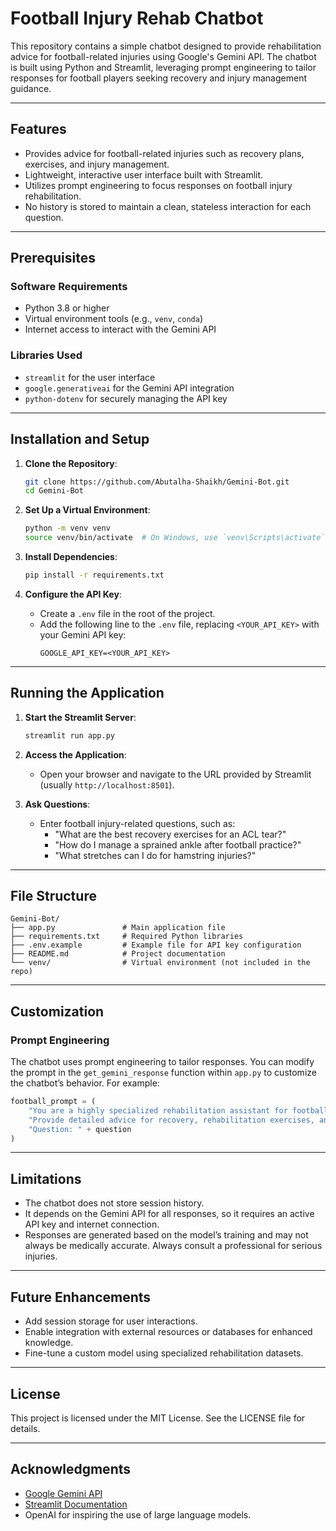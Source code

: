 # Football Injury Rehab Chatbot

This repository contains a simple chatbot designed to provide rehabilitation advice for football-related injuries using Google's Gemini API. The chatbot is built using Python and Streamlit, leveraging prompt engineering to tailor responses for football players seeking recovery and injury management guidance.

---

## Features
- Provides advice for football-related injuries such as recovery plans, exercises, and injury management.
- Lightweight, interactive user interface built with Streamlit.
- Utilizes prompt engineering to focus responses on football injury rehabilitation.
- No history is stored to maintain a clean, stateless interaction for each question.

---

## Prerequisites

### Software Requirements
- Python 3.8 or higher
- Virtual environment tools (e.g., `venv`, `conda`)
- Internet access to interact with the Gemini API

### Libraries Used
- `streamlit` for the user interface
- `google.generativeai` for the Gemini API integration
- `python-dotenv` for securely managing the API key

---

## Installation and Setup

1. **Clone the Repository**:
   ```bash
   git clone https://github.com/Abutalha-Shaikh/Gemini-Bot.git
   cd Gemini-Bot
   ```

2. **Set Up a Virtual Environment**:
   ```bash
   python -m venv venv
   source venv/bin/activate  # On Windows, use `venv\Scripts\activate`
   ```

3. **Install Dependencies**:
   ```bash
   pip install -r requirements.txt
   ```

4. **Configure the API Key**:
   - Create a `.env` file in the root of the project.
   - Add the following line to the `.env` file, replacing `<YOUR_API_KEY>` with your Gemini API key:
     ```
     GOOGLE_API_KEY=<YOUR_API_KEY>
     ```

---

## Running the Application

1. **Start the Streamlit Server**:
   ```bash
   streamlit run app.py
   ```

2. **Access the Application**:
   - Open your browser and navigate to the URL provided by Streamlit (usually `http://localhost:8501`).

3. **Ask Questions**:
   - Enter football injury-related questions, such as:
     - "What are the best recovery exercises for an ACL tear?"
     - "How do I manage a sprained ankle after football practice?"
     - "What stretches can I do for hamstring injuries?"

---

## File Structure

```
Gemini-Bot/
├── app.py               # Main application file
├── requirements.txt     # Required Python libraries
├── .env.example         # Example file for API key configuration
├── README.md            # Project documentation
└── venv/                # Virtual environment (not included in the repo)
```

---

## Customization

### Prompt Engineering
The chatbot uses prompt engineering to tailor responses. You can modify the prompt in the `get_gemini_response` function within `app.py` to customize the chatbot’s behavior. For example:

```python
football_prompt = (
    "You are a highly specialized rehabilitation assistant for football players. "
    "Provide detailed advice for recovery, rehabilitation exercises, and injury management. "
    "Question: " + question
)
```

---

## Limitations
- The chatbot does not store session history.
- It depends on the Gemini API for all responses, so it requires an active API key and internet connection.
- Responses are generated based on the model’s training and may not always be medically accurate. Always consult a professional for serious injuries.

---

## Future Enhancements
- Add session storage for user interactions.
- Enable integration with external resources or databases for enhanced knowledge.
- Fine-tune a custom model using specialized rehabilitation datasets.

---

## License
This project is licensed under the MIT License. See the LICENSE file for details.

---

## Acknowledgments
- [Google Gemini API](https://developers.google.com/generative-ai)
- [Streamlit Documentation](https://docs.streamlit.io)
- OpenAI for inspiring the use of large language models.


